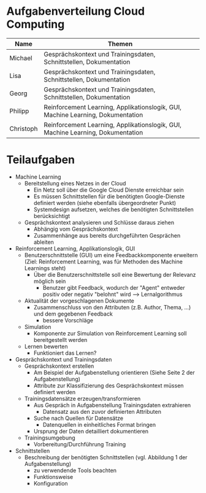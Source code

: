 # Aufgabenverteilung Cloud Computing


|Name|Themen  |
|--|--|
| Michael|Gesprächskontext und Trainingsdaten, Schnittstellen, Dokumentation |
|Lisa|Gesprächskontext und Trainingsdaten, Schnittstellen, Dokumentation  |
|Georg|Gesprächskontext und Trainingsdaten, Schnittstellen, Dokumentation  |
|Philipp|Reinforcement Learning, Applikationslogik, GUI, Machine Learning, Dokumentation|
|Christoph|Reinforcement Learning, Applikationslogik, GUI, Machine Learning, Dokumentation |



# Teilaufgaben
-   Machine Learning
	-   Bereitstellung eines Netzes in der Cloud
		-   Ein Netz soll über die Google Cloud Dienste erreichbar sein
		-   Es müssen Schnittstellen für die benötigten Google-Dienste definiert werden (siehe ebenfalls übergeordneter Punkt)
		-   Systemdesign aufsetzen, welches die benötigten Schnittstellen berücksichtigt
	-   Gesprächskontext analysieren und Schlüsse daraus ziehen
		-   Abhängig vom Gesprächskontext
		-   Zusammenhänge aus bereits durchgeführten Gesprächen ableiten
- Reinforcement Learning, Applikationslogik, GUI
	- Benutzerschnittstelle (GUI) um eine Feedbackkomponente erweitern (Ziel: Reinforcement Learning, was für Methoden des Machine Learnings steht)
		- Über die Benutzerschnittstelle soll eine Bewertung der Relevanz möglich sein
			- Benutzer gibt Feedback, wodurch der "Agent" entweder positiv oder negativ "belohnt" wird --> Lernalgorithmus
	-   Aktualität der vorgeschlagenen Dokumente
	    -   Zusammenschluss von den Attributen (z.B. Author, Thema, ...) und dem gegebenen Feedback
		    - bessere Vorschläge
	-   Simulation
		-   Komponente zur Simulation von Reinforcement Learning soll bereitgestellt werden
	-   Lernen bewerten
		-   Funktioniert das Lernen?
-   Gesprächskontext und Trainingsdaten
	- Gesprächskontext erstellen
		- Am Beispiel der Aufgabenstellung orientieren (Siehe Seite 2 der Aufgabenstellung)
		- Attribute zur Klassifizierung des Gesprächskontext müssen definiert werden
	-   Trainingsdatensätze erzeugen/transformieren
		-   Aus Gespräch in Aufgabenstellung Trainingsdaten extrahieren
			- Datensatz aus den zuvor definierten Attributen
		-   Suche nach Quellen für Datensätze
			- Datenquellen in einheitliches Format bringen
		-   Ursprung der Daten detailliert dokumentieren
	-   Trainingsumgebung
		-   Vorbereitung/Durchführung Training
-   Schnittstellen
	-   Beschreibung der benötigten Schnittstellen (vgl. Abbildung 1 der Aufgabenstellung)
		- zu verwendende Tools beachten
		- Funktionsweise
		- Konfiguration

